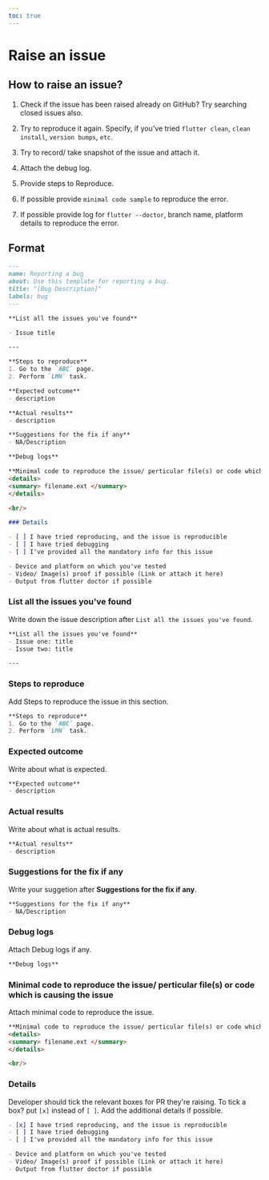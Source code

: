 ```yaml
---
toc: true
---
```


# Raise an issue


## How to raise an issue?

1. Check if the issue has been raised already on GitHub? Try searching closed issues also.

2. Try to reproduce it again. Specify, if you've tried `flutter clean`, `clean install`, `version bumps`, `etc`.

3. Try to record/ take snapshot of the issue and attach it.

4. Attach the debug log.

5. Provide steps to Reproduce.

6. If possible provide `minimal code sample` to reproduce the error.

7. If possible provide log for `flutter --doctor`, branch name, platform details to reproduce the error.


## Format
```markdown
---
name: Reporting a bug
about: Use this template for reporting a bug.
title: "[Bug Description]"
labels: bug
---

**List all the issues you've found**

- Issue title

---

**Steps to reproduce**
1. Go to the `ABC` page.
2. Perform `LMN` task.

**Expected outcome**
- description

**Actual results**
- description

**Suggestions for the fix if any**
- NA/Description

**Debug logs**

**Minimal code to reproduce the issue/ perticular file(s) or code which is causing the issue**
<details>
<summary> filename.ext </summary>
</details>

<br/>

### Details

- [ ] I have tried reproducing, and the issue is reproducible
- [ ] I have tried debugging
- [ ] I've provided all the mandatory info for this issue

- Device and platform on which you've tested
- Video/ Image(s) proof if possible (Link or attach it here)
- Output from flutter doctor if possible

```

### List all the issues you've found
Write down the issue description after `List all the issues you've found`.

```markdown
**List all the issues you've found**
- Issue one: title
- Issue two: title

---
```

### Steps to reproduce

Add Steps to reproduce the issue in this section.

```markdown
**Steps to reproduce**
1. Go to the `ABC` page.
2. Perform `LMN` task.
```

### Expected outcome

Write about what is expected.

```markdown
**Expected outcome**
- description
```

### Actual results

Write about what is actual results.

```markdown
**Actual results**
- description
```

### Suggestions for the fix if any
Write your suggetion after **Suggestions for the fix if any**.

```markdown
**Suggestions for the fix if any**
- NA/Description
```

### Debug logs

Attach Debug logs if any.

```markdown
**Debug logs**
```

### Minimal code to reproduce the issue/ perticular file(s) or code which is causing the issue

Attach minimal code to reproduce the issue.

```markdown
**Minimal code to reproduce the issue/ perticular file(s) or code which is causing the issue**
<details>
<summary> filename.ext </summary>
</details>

<br/>
```

### Details
Developer should tick the relevant boxes for PR they're raising. To tick a box? put `[x]` instead of `[ ]`. Add the additional details if possible.

```markdown
- [x] I have tried reproducing, and the issue is reproducible
- [ ] I have tried debugging
- [ ] I've provided all the mandatory info for this issue

- Device and platform on which you've tested
- Video/ Image(s) proof if possible (Link or attach it here)
- Output from flutter doctor if possible
```